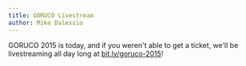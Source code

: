 ```yaml
---
title: GORUCO Livestream
author: Mike Dalessio
---
```


GORUCO 2015 is today, and if you weren't able to get a ticket, we'll be livestreaming all day long at [bit.ly/goruco-2015](http://bit.ly/goruco-2015)!

